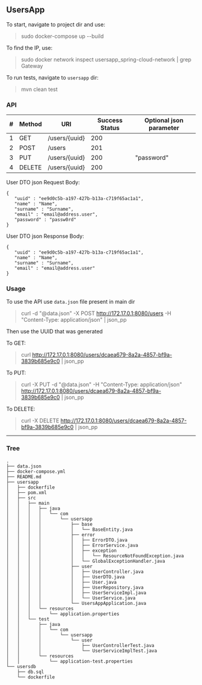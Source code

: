 ## UsersApp

To start, navigate to project dir and use:

> sudo docker-compose up --build


To find the IP, use:

> sudo docker network inspect  usersapp_spring-cloud-network | grep Gateway

To run tests, navigate to `usersapp` dir:

> mvn clean test

### API

| # | Method | URI           | Success Status  | Optional json parameter |
|---|--------|---------------|-----------------|-------------------------|
| 1 | GET    | /users/{uuid} | 200             |                         |
| 2 | POST   | /users        | 201             |                         |
| 3 | PUT    | /users/{uuid} | 200             | "password"              |
| 4 | DELETE | /users/{uuid} | 200             |                         |

User DTO json Request Body:

```
{
   "uuid" : "ee9d0c5b-a197-427b-b13a-c719f65ac1a1",
   "name" : "Name",
   "surname" : "Surname",
   "email" : "email@address.user",
   "password" : "passw0rd"
}
```

User DTO json Response Body:

```
{
   "uuid" : "ee9d0c5b-a197-427b-b13a-c719f65ac1a1",
   "name" : "Name",
   "surname" : "Surname",
   "email" : "email@address.user"
}
```

### Usage

To use the API use `data.json` file present in main dir

> curl -d "@data.json" -X POST http://172.17.0.1:8080/users -H "Content-Type: application/json" | json_pp

Then use the UUID that was generated

To GET:

> curl http://172.17.0.1:8080/users/dcaea679-8a2a-4857-bf9a-3839b685e9c0  | json_pp

To PUT:

> curl -X PUT -d "@data.json" -H "Content-Type: application/json" http://172.17.0.1:8080/users/dcaea679-8a2a-4857-bf9a-3839b685e9c0  | json_pp

To DELETE:

> curl -X DELETE http://172.17.0.1:8080/users/dcaea679-8a2a-4857-bf9a-3839b685e9c0  | json_pp

---
### Tree

```
.
├── data.json
├── docker-compose.yml
├── README.md
├── usersapp
│   ├── dockerfile
│   ├── pom.xml
│   ├── src
│   │   ├── main
│   │   │   ├── java
│   │   │   │   └── com
│   │   │   │       └── usersapp
│   │   │   │           ├── base
│   │   │   │           │   └── BaseEntity.java
│   │   │   │           ├── error
│   │   │   │           │   ├── ErrorDTO.java
│   │   │   │           │   ├── ErrorService.java
│   │   │   │           │   ├── exception
│   │   │   │           │   │   └── ResourceNotFoundException.java
│   │   │   │           │   └── GlobalExceptionHandler.java
│   │   │   │           ├── user
│   │   │   │           │   ├── UserController.java
│   │   │   │           │   ├── UserDTO.java
│   │   │   │           │   ├── User.java
│   │   │   │           │   ├── UserRepository.java
│   │   │   │           │   ├── UserServiceImpl.java
│   │   │   │           │   └── UserService.java
│   │   │   │           └── UsersAppApplication.java
│   │   │   └── resources
│   │   │       └── application.properties
│   │   └── test
│   │       ├── java
│   │       │   └── com
│   │       │       └── usersapp
│   │       │           └── user
│   │       │               ├── UserControllerTest.java
│   │       │               └── UserServiceImplTest.java
│   │       └── resources
│   │           └── application-test.properties
└── usersdb
    ├── db.sql
    └── dockerfile
```
